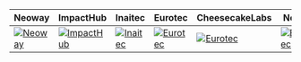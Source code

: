 <table
  style={{
    borderCollapse: "collapse",
    border: "none",
    backgroundColor: "transparent",
    width: "100%"
  }}
>
  <thead style={{ backgroundColor: "transparent" }}>
    <tr>
      <th
        style={{
          border: "none",
          padding: "10px",
          textAlign: "center",
          verticalAlign: "middle",
          backgroundColor: "transparent"
        }}
      >
        Neoway
      </th>
      <th
        style={{
          border: "none",
          padding: "10px",
          textAlign: "center",
          verticalAlign: "middle",
          backgroundColor: "transparent"
        }}
      >
        ImpactHub
      </th>
      <th
        style={{
          border: "none",
          padding: "10px",
          textAlign: "center",
          verticalAlign: "middle",
          backgroundColor: "transparent"
        }}
      >
        Inaitec
      </th>
      <th
        style={{
          border: "none",
          padding: "10px",
          textAlign: "center",
          verticalAlign: "middle",
          backgroundColor: "transparent"
        }}
      >
        Eurotec
      </th>
      <th
        style={{
          border: "none",
          padding: "10px",
          textAlign: "center",
          verticalAlign: "middle",
          backgroundColor: "transparent"
        }}
      >
        CheesecakeLabs
      </th>
      <th
        style={{
          border: "none",
          padding: "10px",
          textAlign: "center",
          verticalAlign: "middle",
          backgroundColor: "transparent"
        }}
      >
        NearX
      </th>
    </tr>
  </thead>
  <tbody>
    <tr>
      <td style={{ border: "none", padding: "10px" }}>
        <a
          href="https://www.neoway.com.br/"
          target="_blank"
          rel="noopener noreferrer"
        >
          <img
            src="/img/NEOWAY.png"
            alt="Neoway"
            style={{ width: "100%" }}
          />
        </a>
      </td>
      <td style={{ border: "none", padding: "10px" }}>
        <a
          href="https://floripa.impacthub.net/"
          target="_blank"
          rel="noopener noreferrer"
        >
          <img
            src="/img/IMPACTHUB.jpg"
            alt="ImpactHub"
            style={{ width: "100%" }}
          />
        </a>
      </td>
      <td style={{ border: "none", padding: "10px" }}>
        <a
          href="https://www.inaitec.com.br/"
          target="_blank"
          rel="noopener noreferrer"
        >
          <img
            src="/img/inaitec_logo_3_small.png"
            alt="Inaitec"
            style={{ width: "100%" }}
          />
        </a>
      </td>
      <td style={{ border: "none", padding: "10px" }}>
        <a
          href="https://euronutri.com.br/"
          target="_blank"
          rel="noopener noreferrer"
        >
          <img
            src="/img/EUROTEC.png"
            alt="Eurotec"
            style={{ width: "100%" }}
          />
        </a>
      </td>
      <td style={{ border: "none", padding: "10px" }}>
        <a
          href="https://cheesecakelabs.com/"
          target="_blank"
          rel="noopener noreferrer"
        >
          <img
            src="/img/cheesecakelabs.png"
            alt="Eurotec"
            style={{ width: "100%" }}
          />
        </a>
      </td>
      <td style={{ border: "none", padding: "10px" }}>
        <a
          href="https://nearx.com.br/"
          target="_blank"
          rel="noopener noreferrer"
        >
          <img
            src="/img/nearx.png"
            alt="Eurotec"
            style={{ maxWidth: "200px" }}
          />
        </a>
      </td>
    </tr>
  </tbody>
</table>
